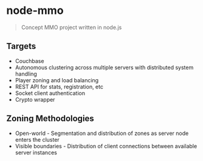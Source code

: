 # node-mmo
> Concept MMO project written in node.js

## Targets
* Couchbase
* Autonomous clustering across multiple servers with distributed system handling
* Player zoning and load balancing
* REST API for stats, registration, etc
* Socket client authentication
* Crypto wrapper

## Zoning Methodologies
* Open-world - Segmentation and distribution of zones as server node enters the cluster
* Visible boundaries - Distribution of client connections between available server instances
